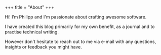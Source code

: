 +++
title = "About"
+++


Hi! I’m Philipp and I'm passionate about crafting awesome software.

I have created this blog primarily for my own benefit, as a journal and to practise technical writing. 

However don't hesitate to reach out to me via e-mail with any questions, insights or feedback you might have.
